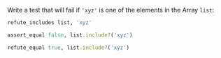 Write a test that will fail if `'xyz'` is one of the elements in the Array `list`:

```ruby
refute_includes list, 'xyz'
```

```ruby
assert_equal false, list.include?('xyz')
```

```ruby
refute_equal true, list.include?('xyz')
```
